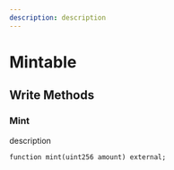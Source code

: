 ```yaml
---
description: description
---
```


# Mintable

## Write Methods

### Mint

description

```solidity
function mint(uint256 amount) external;
```
